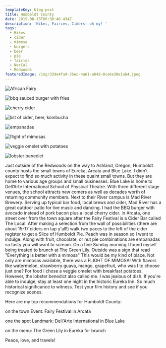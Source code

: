 ```yaml
---
templateKey: blog-post
title: Humboldt County
date: 2019-08-13T06:38:40.434Z
description: 'Hikes, Fairies, Ciders- oh my! '
tags:
  - Hikes
  - cider
  - mimosa
  - burgers
  - beer
  - pie
  - fairies
  - NorCal
  - Redwoods
featuredImage: /img/339e4fa9-36ec-4a61-a048-0ca6e38e1ab4.jpeg
---
```

![African Fairy](/img/339e4fa9-36ec-4a61-a048-0ca6e38e1ab4.jpeg)

![bbq sauced burger with fries](/img/84ac74e7-d531-4b57-b038-cad0856a5097.jpeg)

![cherry cider ](/img/d9254bd0-27a9-4ae1-a214-f8ba47803feb.jpeg)

![list of cider, beer, kombucha](/img/4617f171-4b80-476d-a77f-cdd4cfdbca38.jpeg)

![empanadas](/img/9645b5c7-b084-4744-a46f-8f0526044963.jpeg)

![flight of mimosas](/img/755cc71d-8aaf-4a4b-95e4-a643ace70d38.jpeg)

![veggie omelet with potatoes](/img/7d40c225-5ce9-4f0f-b6b6-1a812c2e7a40.jpeg)

![lobster benedict](/img/4e291220-5b3a-450e-934e-6faf263fe1d9.jpeg)

Just outside of the Redwoods on the way to Ashland, Oregon, Humboldt county hosts the small towns of Eureka, Arcata and Blue Lake. I didn’t expect to find so much activity in these quaint small towns. But they are home to various age groups and small businesses. Blue Lake is home to Dell’Arte International School of Physical Theatre. With three different stage venues, the school attracts new comers as well as decades worth of returning community members. Next to their River campus is Mad River Brewery. Serving up typical bar food, local brews and  cider, Mad River has a great outdoor patio for live music and dancing. I had the BBQ burger with avocado instead of pork bacon plus a local cherry cider. In Arcata, one street over from the town square after the Fairy Festival is a Cider Bar called The Local. After making a selection from the wall of possibilities (there are about 15-17 ciders on tap y'all!) walk two paces to the left of the cider register to get a Slice of Humboldt Pie. Peach was in season so I went to indulge. Along with fruit, chocolate, or nut pie combinations are empanadas so tasty you will want to scream. On a fine Sunday morning I found myself being treated to brunch at The Green Lily. Outside was a sign that read "Everything is better with a mimosa" This would be my kind of place. Not only are mimosas available, there was a FLIGHT OF MIMOSA! With flavors like watermelon, strawberry guava, mango, grapefruit, who was I to choose just one? For food I chose a veggie omelet with breakfast potatoes. However, the lobster benedict also called me. I was jealous of dish. If you're able to indulge, stay at least one night in the historic Eureka Inn. So much historical significance to witness. Test your film history and see if you recognize scenes. 

Here are my top recommendations for Humboldt County:   

on the town Event: Fairy Festival in Arcata

one the spot Landmark: Dell'Arte International in Blue Lake

on the menu: The Green Lily in Eureka for brunch 

Peace, love, and travels!
